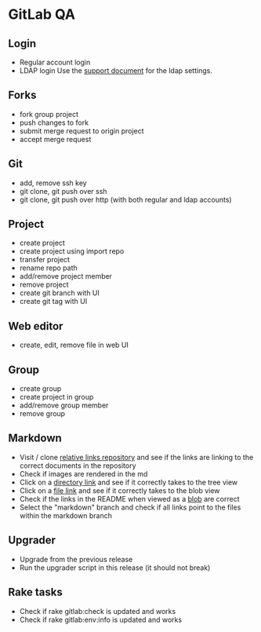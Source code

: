 # GitLab QA

## Login
- Regular account login
- LDAP login
Use the [support document](https://docs.google.com/document/d/1cAHvbdFE6zR5WY-zhn3HsDcACssJE8Cav6WeYq3oCkM/edit#heading=h.2x3u50ukp87w) for the ldap settings.

## Forks
- fork group project
- push changes to fork
- submit merge request to origin project
- accept merge request

## Git
- add, remove ssh key
- git clone, git push over ssh
- git clone, git push over http (with both regular and ldap accounts)

## Project
- create project
- create project using import repo
- transfer project
- rename repo path
- add/remove project member
- remove project
- create git branch with UI
- create git tag with UI

## Web editor
- create, edit, remove file in web UI

## Group 
- create group
- create project in group
- add/remove group member
- remove group

## Markdown
- Visit / clone [relative links repository](https://dev.gitlab.org/samples/relative-links/tree/master) and see if the links are linking to the correct documents in the repository
- Check if images are rendered in the md
- Click on a [directory link](https://dev.gitlab.org/samples/relative-links/tree/master/documents) and see if it correctly takes to the tree view 
- Click on a [file link](https://dev.gitlab.org/samples/relative-links/blob/master/documents/0.md) and see if it correctly takes to the blob view
- Check if the links in the README when viewed as a [blob](https://dev.gitlab.org/samples/relative-links/blob/master/README.md) are correct
- Select the "markdown" branch and check if all links point to the files within the markdown branch 

## Upgrader
- Upgrade from the previous release
- Run the upgrader script in this release (it should not break)

## Rake tasks
- Check if rake gitlab:check is updated and works
- Check if rake gitlab:env:info is updated and works

